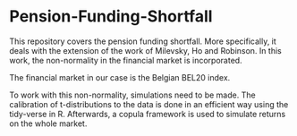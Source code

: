 # Pension-Funding-Shortfall
This repository covers the pension funding shortfall. More specifically, it deals with the extension of the work of Milevsky, Ho and Robinson. In this work, the non-normality in the financial market is incorporated. 

The financial market in our case is the Belgian BEL20 index. 

To work with this non-normality, simulations need to be made. The calibration of t-distributions to the data is done in an efficient way using the tidy-verse in R. Afterwards, a copula framework is used to simulate returns on the whole market. 
